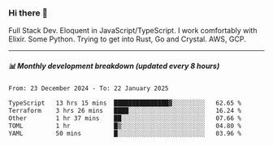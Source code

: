 ### Hi there 👋

Full Stack Dev. Eloquent in JavaScript/TypeScript. I work comfortably with Elixir. Some Python. Trying to get into Rust, Go and Crystal. AWS, GCP.

***

##### 📊 Monthly development breakdown (updated every 8 hours)

<!--START_SECTION:waka-->

```txt
From: 23 December 2024 - To: 22 January 2025

TypeScript   13 hrs 15 mins  ███████████████▓░░░░░░░░░   62.65 %
Terraform    3 hrs 26 mins   ████░░░░░░░░░░░░░░░░░░░░░   16.24 %
Other        1 hr 37 mins    ██░░░░░░░░░░░░░░░░░░░░░░░   07.66 %
TOML         1 hr            █▒░░░░░░░░░░░░░░░░░░░░░░░   04.80 %
YAML         50 mins         █░░░░░░░░░░░░░░░░░░░░░░░░   03.96 %
```

<!--END_SECTION:waka-->
